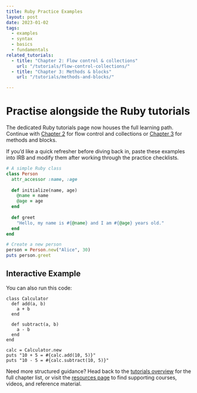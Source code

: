 ```yaml
---
title: Ruby Practice Examples
layout: post
date: 2023-01-02
tags:
  - examples
  - syntax
  - basics
  - fundamentals
related_tutorials:
  - title: "Chapter 2: Flow control & collections"
    url: "/tutorials/flow-control-collections/"
  - title: "Chapter 3: Methods & blocks"
    url: "/tutorials/methods-and-blocks/"

---
```

# Practise alongside the Ruby tutorials

The dedicated Ruby tutorials page now houses the full learning path. Continue with [Chapter&nbsp;2](/tutorials/#chapter-2) for flow control and collections or [Chapter&nbsp;3](/tutorials/#chapter-3) for methods and blocks.

If you&rsquo;d like a quick refresher before diving back in, paste these examples into IRB and modify them after working through the practice checklists.

```ruby
# A simple Ruby class
class Person
  attr_accessor :name, :age
  
  def initialize(name, age)
    @name = name
    @age = age
  end
  
  def greet
    "Hello, my name is #{@name} and I am #{@age} years old."
  end
end

# Create a new person
person = Person.new("Alice", 30)
puts person.greet
```

## Interactive Example

You can also run this code:

```ruby-exec
class Calculator
  def add(a, b)
    a + b
  end
  
  def subtract(a, b)
    a - b
  end
end

calc = Calculator.new
puts "10 + 5 = #{calc.add(10, 5)}"
puts "10 - 5 = #{calc.subtract(10, 5)}"
```

Need more structured guidance? Head back to the [tutorials overview](/tutorials/) for the full chapter list, or visit the [resources page](/pages/resources/) to find supporting courses, videos, and reference material.
